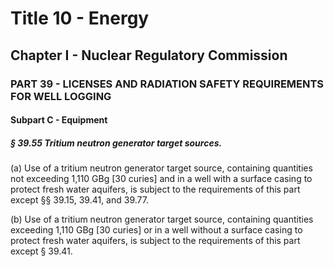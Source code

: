 
# Title 10 - Energy
## Chapter I - Nuclear Regulatory Commission
### PART 39 - LICENSES AND RADIATION SAFETY REQUIREMENTS FOR WELL LOGGING
#### Subpart C - Equipment
##### § 39.55 Tritium neutron generator target sources.

(a) Use of a tritium neutron generator target source, containing quantities not exceeding 1,110 GBg [30 curies] and in a well with a surface casing to protect fresh water aquifers, is subject to the requirements of this part except §§ 39.15, 39.41, and 39.77.

(b) Use of a tritium neutron generator target source, containing quantities exceeding 1,110 GBg [30 curies] or in a well without a surface casing to protect fresh water aquifers, is subject to the requirements of this part except § 39.41.
